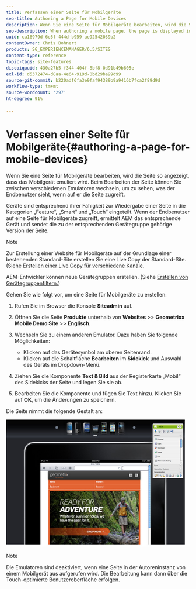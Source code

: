```yaml
---
title: Verfassen einer Seite für Mobilgeräte
seo-title: Authoring a Page for Mobile Devices
description: Wenn Sie eine Seite für Mobilgeräte bearbeiten, wird die Seite so angezeigt, dass das Mobilgerät emuliert wird. Beim Bearbeiten der Seite können Sie zwischen verschiedenen Emulatoren wechseln, um zu sehen, was der Endbenutzer sieht, wenn auf er die Seite zugreift.
seo-description: When authoring a mobile page, the page is displayed in a way that emulates the mobile device. When authoring the page, you can switch between several emulators to see what the end-user sees when accessing the page.
uuid: ca16979d-6e5f-444d-b959-ae92542039b2
contentOwner: Chris Bohnert
products: SG_EXPERIENCEMANAGER/6.5/SITES
content-type: reference
topic-tags: site-features
discoiquuid: 430a27b5-f344-404f-8bf8-0d91b49b605e
exl-id: d5372474-d8aa-4e64-919d-0bd29ba99d99
source-git-commit: b220adf6fa3e9faf94389b9a9416b7fca2f89d9d
workflow-type: tm+mt
source-wordcount: '297'
ht-degree: 91%

---
```


# Verfassen einer Seite für Mobilgeräte{#authoring-a-page-for-mobile-devices}

Wenn Sie eine Seite für Mobilgeräte bearbeiten, wird die Seite so angezeigt, dass das Mobilgerät emuliert wird. Beim Bearbeiten der Seite können Sie zwischen verschiedenen Emulatoren wechseln, um zu sehen, was der Endbenutzer sieht, wenn auf er die Seite zugreift.

Geräte sind entsprechend ihrer Fähigkeit zur Wiedergabe einer Seite in die Kategorien „Feature“, „Smart“ und „Touch“ eingeteilt. Wenn der Endbenutzer auf eine Seite für Mobilgeräte zugreift, ermittelt AEM das entsprechende Gerät und sendet die zu der entsprechenden Gerätegruppe gehörige Version der Seite.

>[!NOTE]
>
>Zur Erstellung einer Website für Mobilgeräte auf der Grundlage einer bestehenden Standard-Site erstellen Sie eine Live Copy der Standard-Site. (Siehe [Erstellen einer Live Copy für verschiedene Kanäle](/help/sites-administering/msm-livecopy.md).
>
>AEM-Entwickler können neue Gerätegruppen erstellen. (Siehe [Erstellen von Gerätegruppenfiltern.](/help/sites-developing/groupfilters.md))

Gehen Sie wie folgt vor, um eine Seite für Mobilgeräte zu erstellen:

1. Rufen Sie im Browser die Konsole **Siteadmin** auf.
1. Öffnen Sie die Seite **Produkte** unterhalb von **Websites** >> **Geometrixx Mobile Demo Site**  >>  **Englisch**.

1. Wechseln Sie zu einem anderen Emulator. Dazu haben Sie folgende Möglichkeiten:

   * Klicken auf das Gerätesymbol am oberen Seitenrand.
   * Klicken auf die Schaltfläche **Bearbeiten** im **Sidekick** und Auswahl des Geräts im Dropdown-Menü.

1. Ziehen Sie die Komponente **Text &amp; Bild** aus der Registerkarte „Mobil“ des Sidekicks der Seite und legen Sie sie ab.
1. Bearbeiten Sie die Komponente und fügen Sie Text hinzu. Klicken Sie auf **OK**, um die Änderungen zu speichern.

Die Seite nimmt die folgende Gestalt an:

![mobileipademu](assets/mobileipademu.png)

>[!NOTE]
>
>Die Emulatoren sind deaktiviert, wenn eine Seite in der Autoreninstanz von einem Mobilgerät aus aufgerufen wird. Die Bearbeitung kann dann über die Touch-optimierte Benutzeroberfläche erfolgen.
